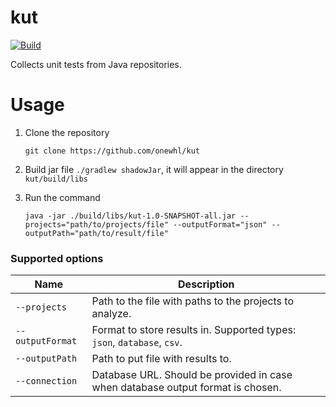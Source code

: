 # kut
[![Build](https://github.com/onewhl/kut/actions/workflows/gradle-build.yml/badge.svg?branch=main)](https://github.com/onewhl/kut/actions/workflows/gradle-build.yml)

Collects unit tests from Java repositories.

# Usage

1. Clone the repository

   ```git clone https://github.com/onewhl/kut```
2. Build jar file ```./gradlew shadowJar```, it will appear in the directory ```kut/build/libs```

3. Run the command

   ```java -jar ./build/libs/kut-1.0-SNAPSHOT-all.jar --projects="path/to/projects/file" --outputFormat="json" --outputPath="path/to/result/file"```

### Supported options

| Name                 | Description                                                                         |
|----------------------|-------------------------------------------------------------------------------------|
| ```--projects```     | Path to the file with paths to the projects to analyze.                             |
| ```--outputFormat``` | Format to store results in. Supported types: ```json```, ```database```, ```csv```. |
| ```--outputPath```   | Path to put file with results to.                                                   |
| ```--connection```   | Database URL. Should be provided in case when database output format is chosen.     |
